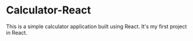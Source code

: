# Calculator-React
This is a simple calculator application built using React. It's my first project in React.
